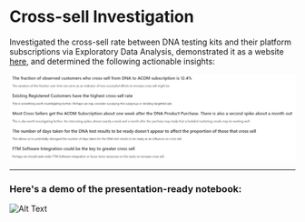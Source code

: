 # Cross-sell Investigation 

Investigated the cross-sell rate between DNA testing kits and their platform subscriptions via Exploratory Data Analysis, demonstrated it as a website <a href="https://htmlpreview.github.io/?https://raw.githubusercontent.com/harishasan001/cross-sell-investigation/main/cross%20sell%20investigation.html">here</a>, and determined the following actionable insights:

![alt text](conclusion_EDA.PNG)

-----

### Here's a demo of the presentation-ready notebook:

![Alt Text](https://api.apify.com/v2/key-value-stores/gn89xrJe3gE0nhxGM/records/htmlpreview.github.io-scroll_original)

